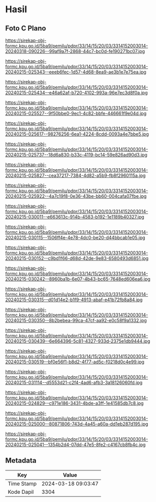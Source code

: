 # Hasil

## Foto C Plano

https://sirekap-obj-formc.kpu.go.id/5ba9/pemilu/pdpr/33/14/15/20/03/3314152003014-20240318-090226--99af9a7f-2868-44c7-bc0d-fe190271bc07.jpg

https://sirekap-obj-formc.kpu.go.id/5ba9/pemilu/pdpr/33/14/15/20/03/3314152003014-20240215-025343--eeeb6fec-1d57-4d68-8ea9-ae3b1e7e75ea.jpg

https://sirekap-obj-formc.kpu.go.id/5ba9/pemilu/pdpr/33/14/15/20/03/3314152003014-20240215-025434--e46a62af-b720-4102-993a-96e7ec3d8f0a.jpg

https://sirekap-obj-formc.kpu.go.id/5ba9/pemilu/pdpr/33/14/15/20/03/3314152003014-20240215-025527--9f50bbe0-9ec1-4c82-bbfe-446661f9e04d.jpg

https://sirekap-obj-formc.kpu.go.id/5ba9/pemilu/pdpr/33/14/15/20/03/3314152003014-20240215-025617--98276256-6ea1-4224-8cdd-0093a4e7bbe5.jpg

https://sirekap-obj-formc.kpu.go.id/5ba9/pemilu/pdpr/33/14/15/20/03/3314152003014-20240215-025737--18d6a830-b33c-4119-bc14-59e826ad90d3.jpg

https://sirekap-obj-formc.kpu.go.id/5ba9/pemilu/pdpr/33/14/15/20/03/3314152003014-20240215-025827--cea37217-7384-4d82-a5b9-fb8f2960115a.jpg

https://sirekap-obj-formc.kpu.go.id/5ba9/pemilu/pdpr/33/14/15/20/03/3314152003014-20240215-025922--4a7c19f8-0e36-43be-bb60-004cafa07fbe.jpg

https://sirekap-obj-formc.kpu.go.id/5ba9/pemilu/pdpr/33/14/15/20/03/3314152003014-20240215-030011--e663613c-914b-4583-b192-1e1189b40327.jpg

https://sirekap-obj-formc.kpu.go.id/5ba9/pemilu/pdpr/33/14/15/20/03/3314152003014-20240215-030115--1506ff4e-4e78-4dc0-be20-d44bbcab1e05.jpg

https://sirekap-obj-formc.kpu.go.id/5ba9/pemilu/pdpr/33/14/15/20/03/3314152003014-20240215-030152--c9bd1f66-d68d-42de-9e83-6580493d6851.jpg

https://sirekap-obj-formc.kpu.go.id/5ba9/pemilu/pdpr/33/14/15/20/03/3314152003014-20240215-030242--8960ba1b-6e07-4b43-bc65-7648ed606ea6.jpg

https://sirekap-obj-formc.kpu.go.id/5ba9/pemilu/pdpr/33/14/15/20/03/3314152003014-20240215-030315--d01d14e2-b1f9-4913-abaf-e41b72fb8a84.jpg

https://sirekap-obj-formc.kpu.go.id/5ba9/pemilu/pdpr/33/14/15/20/03/3314152003014-20240215-030350--8b2bebea-99ca-47cf-aa92-e0c58f9a1332.jpg

https://sirekap-obj-formc.kpu.go.id/5ba9/pemilu/pdpr/33/14/15/20/03/3314152003014-20240215-030439--6e664396-5c81-4327-933d-2375e1db9444.jpg

https://sirekap-obj-formc.kpu.go.id/5ba9/pemilu/pdpr/33/14/15/20/03/3314152003014-20240215-030519--bf0e56f1-b8d2-4f77-ad5c-f0218d0c4e99.jpg

https://sirekap-obj-formc.kpu.go.id/5ba9/pemilu/pdpr/33/14/15/20/03/3314152003014-20240215-031114--d5553d21-c2f4-4ad6-afb3-3a18126060fd.jpg

https://sirekap-obj-formc.kpu.go.id/5ba9/pemilu/pdpr/33/14/15/20/03/3314152003014-20240215-024829--c971e186-3431-4bde-a3ff-1e41585db7c8.jpg

https://sirekap-obj-formc.kpu.go.id/5ba9/pemilu/pdpr/33/14/15/20/03/3314152003014-20240215-025000--80871806-743d-4a45-a60a-dd1eb287d195.jpg

https://sirekap-obj-formc.kpu.go.id/5ba9/pemilu/pdpr/33/14/15/20/03/3314152003014-20240215-025041--1354b2d4-07dd-47e5-8fe2-c4167cb8fb4c.jpg


## Metadata

| Key        | Value               |
| ---------- | ------------------- |
| Time Stamp | 2024-03-18 09:03:47 |
| Kode Dapil | 3304                |



